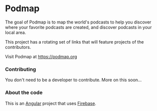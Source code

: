 # Podmap

The goal of Podmap is to map the world's podcasts to help you discover where your favorite podcasts are created, and discover podcasts in your local area.

This project has a rotating set of links that will feature projects of the contributors.

Visit Podmap at https://podmap.org

### Contributing

You don't need to be a developer to contribute. More on this soon...

### About the code

This is an [Angular](https://angular.io/) project that uses [Firebase](https://firebase.google.com/). 
